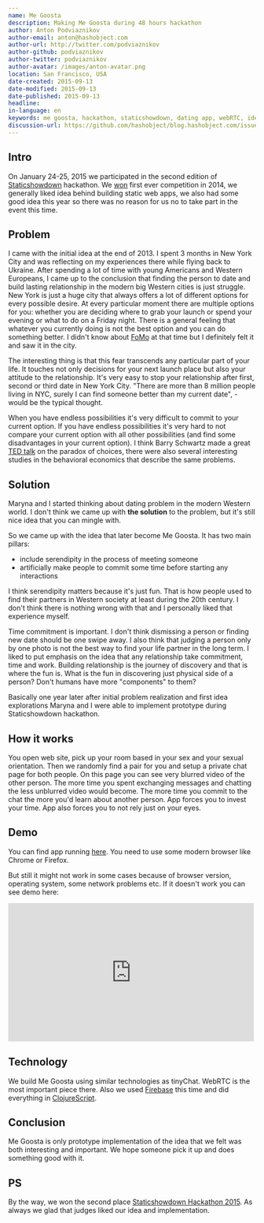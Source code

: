 ```yaml
---
name: Me Goosta
description: Making Me Goosta during 48 hours hackathon
author: Anton Podviaznikov
author-email: anton@hashobject.com
author-url: http://twitter.com/podviaznikov
author-github: podviaznikov
author-twitter: podviaznikov
author-avatar: /images/anton-avatar.png
location: San Francisco, USA
date-created: 2015-09-13
date-modified: 2015-09-13
date-published: 2015-09-13
headline:
in-language: en
keywords: me goosta, hackathon, staticshowdown, dating app, webRTC, ideas
discussion-url: https://github.com/hashobject/blog.hashobject.com/issues/24
---
```

## Intro

On January 24-25, 2015 we participated in the second edition of [Staticshowdown](http://staticshowdown.com) hackathon.
We [won](http://blog.hashobject.com/tinychat/) first ever competition in 2014, we generally liked idea behind building static web apps, we also had some good idea this year so there was no reason for us no to take part in the event this time.


## Problem

I came with the initial idea at the end of 2013. I spent 3 months in New York City and was reflecting on my experiences there while flying back to Ukraine. After spending a lot of time with young Americans and Western Europeans, I came up to the conclusion that finding the person to date and build lasting relationship in the modern big Western cities is just struggle.
New York is just a huge city that always offers a lot of different options for every possible desire.
At every particular moment there are multiple options for you: whether you are deciding where to grab your launch or spend your evening or what to do on a Friday night. There is a general feeling that whatever you currently doing is not the best option and you can do something better. I didn't know about [FoMo](https://www.wikiwand.com/en/Fear_of_missing_out) at that time but I definitely felt it and saw it in the city.

The interesting thing is that this fear transcends any particular part of your life. It touches not only decisions for your next launch place but also your attitude to the relationship. It's very easy to stop your relationship after first, second or third date in New York City. "There are more than 8 million people living in NYC, surely I can find someone better than my current date", - would be the typical thought.

When you have endless possibilities it's very difficult to commit to your current option. If you have endless
possibilities it's very hard to not compare your current option with all other possibilities (and find some disadvantages in your current option). I think Barry Schwartz made a great [TED talk](http://www.ted.com/talks/barry_schwartz_on_the_paradox_of_choice) on the paradox of choices, there were also several interesting studies in the behavioral economics that describe the same problems.


## Solution

Maryna and I started thinking about dating problem in the modern Western world. I don't think we came up with **the solution** to the problem, but it's still nice idea that you can mingle with.

So we came up with the idea that later become Me Goosta. It has two main pillars:

  - include serendipity in the process of meeting someone
  - artificially make people to commit some time before starting any interactions

I think serendipity matters because it's just fun. That is how people used to find their partners in Western society at least during the 20th century. I don't think there is nothing wrong with that and I personally liked that experience myself.

Time commitment is important. I don't think dismissing a person or finding new date should be one swipe away.
I also think that judging a person only by one photo is not the best way to find your life partner in the long term.
I liked to put emphasis on the idea that any relationship take commitment, time and work. Building relationship is the journey of discovery and that is where the fun is. What is the fun in discovering just physical side of a person?
Don't humans have more "components" to them?


Basically one year later after initial problem realization and first idea explorations Maryna and I were able to implement prototype during Staticshowdown hackathon.


## How it works

You open web site, pick up your room based in your sex and your sexual orientation.
Then we randomly find a pair for you and setup a private chat page for both people. On this page you can see very blurred video of the other person.
The more time you spent exchanging messages and chatting the less unblurred video would become.
The more time you commit to the chat the more you'd learn about another person. App forces you to invest your time.
App also forces you to not rely just on your eyes.


## Demo

You can find app running [here](http://goosta.me/). You need to use some modern browser like Chrome or Firefox.

But still it might not work in some cases because of browser version, operating system, some network problems etc. If it
doesn't work you can see demo here:

<iframe src="https://player.vimeo.com/video/117853986" width="500" height="281" frameborder="0" webkitallowfullscreen mozallowfullscreen allowfullscreen></iframe>


## Technology

We build Me Goosta using similar technologies as tinyChat. WebRTC is the most important piece there.
Also we used [Firebase](https://www.firebase.com/) this time and did everything in [ClojureScript](https://github.com/clojure/clojurescript).



## Conclusion

Me Goosta is only prototype implementation of the idea that we felt was both interesting and important. We hope someone pick it up and does something good with it.

## PS

By the way, we won the second place [Staticshowdown Hackathon 2015](http://2015.staticshowdown.com/winners). As always we glad
that judges liked our idea and implementation.